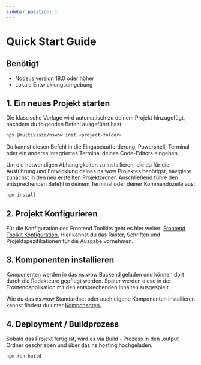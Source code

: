 ```yaml
---
sidebar_position: 1
---
```


# Quick Start Guide

## Benötigt

- [Node.js](https://nodejs.org/en/download/) version 18.0 oder höher
- Lokale Entwicklungsumgebung

## 1. Ein neues Projekt starten

Die klassische Vorlage wird automatisch zu deinem Projekt hinzugefügt, nachdem du folgenden Befehl ausgeführt hast:

```bash
npx @multivisio/nswow init <project-folder>
```

Du kannst diesen Befehl in die Eingabeaufforderung, Powershell, Terminal oder ein anderes integriertes Terminal deines
Code-Editors eingeben.

Um die notwendigen Abhängigkeiten zu installieren, die du für die Ausführung und Entwicklung deines ns.wow Projektes
benötigst, navigiere zunächst in den neu erstellten Projektordner.
Anschließend führe den entsprechenden Befehl in deinem Terminal oder deiner Kommandozeile aus:

```bash
npm install
```

## 2. Projekt Konfigurieren

Für die Konfiguration des Frontend Toolkits geht es hier
weiter: [Frontend Toolkit Konfiguration.](./beaver/beaver-config) Hier kannst du das Raster, Schriften und Projektspezifikationen für die Ausgabe vornehmen.

## 3. Komponenten installieren

Komponenten werden in das ns.wow Backend geladen und können dort durch die Redakteure gepflegt werden. Später werden
diese in der Frontendapplikation mit den entsprechenden Inhalten ausgespielt.

Wie du das ns.wow Standardset oder auch eigene Komponenten installieren kannst findest du unter [Komponenten.](./development/components).

## 4. Deployment / Buildprozess

Sobald das Projekt fertig ist, wird es via Build - Prozess in den .output Ordner geschrieben und über das ns.hosting hochgeladen.

```bash
npm run build
```